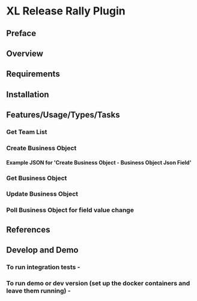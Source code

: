 # XL Release Rally Plugin


## Preface

## Overview

## Requirements

## Installation

## Features/Usage/Types/Tasks

### Get Team List

### Create Business Object

#### Example JSON for 'Create Business Object - Business Object Json Field'

### Get Business Object

### Update Business Object

### Poll Business Object for field value change

## References

## Develop and Demo

### To run integration tests - 

### To run demo or dev version (set up the docker containers and leave them running) -
